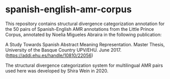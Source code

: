 # spanish-english-amr-corpus


This repository contains structural divergence categorization annotation for the 50 pairs of Spanish-English AMR annotations from the Little Prince Corpus, annotated by Noelia Migueles Abraira in the following publication:

 A Study Towards Spanish Abstract Meaning Representation. Master Thesis, University of the Basque Country UPV/EHU. June 2017.(https://addi.ehu.es/handle/10810/22056)
 
 The structural divergence categorization system for multilingual AMR pairs used here was developed by Shira Wein in 2020.
